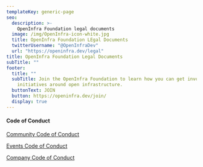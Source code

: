 ```yaml
---
templateKey: generic-page
seo:
  description: >-
    OpenInfra Foundation legal documents
  image: /img/OpenInfra-icon-white.jpg
  title: OpenInfra Foundation LEgal Documents
  twitterUsername: "@OpenInfraDev"
  url: "https://openinfra.dev/legal"
title: OpenInfra Foundation Legal Documents
subTitle: ""
footer:
  title: ""
  subTitle: Join the OpenInfra Foundation to learn how you can get involved in
    initiatives around open infrastructure.
  buttonText: JOIN
  button: https://openinfra.dev/join/
  display: true
---
```


#### Code of Conduct

[Community Code of Conduct](/legal/code-of-conduct)

[Events Code of Conduct](/legal/code-of-conduct/events)

[Company Code of Conduct](/legal/code-of-conduct/company)
